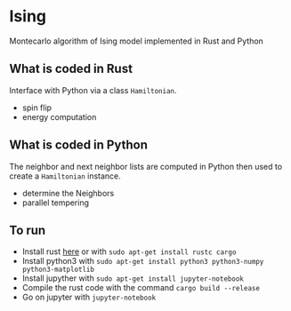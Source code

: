 # Ising

Montecarlo algorithm of Ising model implemented in Rust and Python

## What is coded in Rust
Interface with Python via a class `Hamiltonian`.
- spin flip
- energy computation

## What is coded in Python
The neighbor and next neighbor lists are computed in Python then used to create a `Hamiltonian` instance.

- determine the Neighbors
- parallel tempering

## To run

- Install rust [here](https://www.rust-lang.org/en-US/install.html) or with `sudo apt-get install rustc cargo`
- Install python3 with `sudo apt-get install python3 python3-numpy python3-matplotlib`
- Install jupyther with `sudo apt-get install jupyter-notebook`
- Compile the rust code with the command `cargo build --release`
- Go on jupyter with `jupyter-notebook`
